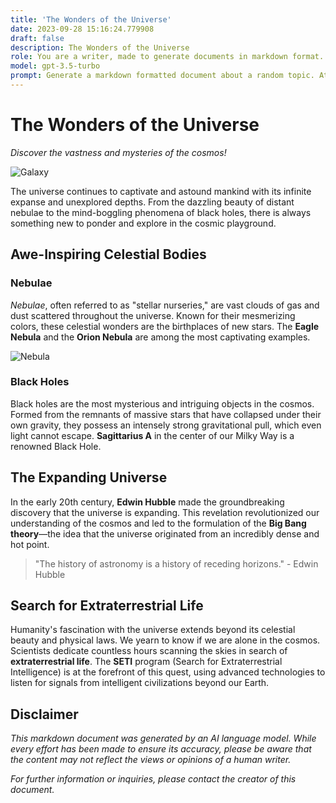 ```yaml
---
title: 'The Wonders of the Universe'
date: 2023-09-28 15:16:24.779908
draft: false
description: The Wonders of the Universe
role: You are a writer, made to generate documents in markdown format. It is very important that all of the documents you generate are in valid markdown format.
model: gpt-3.5-turbo
prompt: Generate a markdown formatted document about a random topic. At the bottom, include a disclaimer explaining that the document was generated by you. The first line of the document should be the title. Make sure that the entire document is in proper markdown format, using a mix of various tags to make the document visually appealing.
---
```


# The Wonders of the Universe

*Discover the vastness and mysteries of the cosmos!*

![Galaxy](https://example.com/galaxy.jpg)

The universe continues to captivate and astound mankind with its infinite expanse and unexplored depths. From the dazzling beauty of distant nebulae to the mind-boggling phenomena of black holes, there is always something new to ponder and explore in the cosmic playground.

## Awe-Inspiring Celestial Bodies

### Nebulae

*Nebulae*, often referred to as "stellar nurseries," are vast clouds of gas and dust scattered throughout the universe. Known for their mesmerizing colors, these celestial wonders are the birthplaces of new stars. The **Eagle Nebula** and the **Orion Nebula** are among the most captivating examples.

![Nebula](https://example.com/nebula.jpg)

### Black Holes

Black holes are the most mysterious and intriguing objects in the cosmos. Formed from the remnants of massive stars that have collapsed under their own gravity, they possess an intensely strong gravitational pull, which even light cannot escape. **Sagittarius A** in the center of our Milky Way is a renowned Black Hole.

## The Expanding Universe

In the early 20th century, **Edwin Hubble** made the groundbreaking discovery that the universe is expanding. This revelation revolutionized our understanding of the cosmos and led to the formulation of the **Big Bang theory**—the idea that the universe originated from an incredibly dense and hot point.

> "The history of astronomy is a history of receding horizons." - Edwin Hubble

## Search for Extraterrestrial Life

Humanity's fascination with the universe extends beyond its celestial beauty and physical laws. We yearn to know if we are alone in the cosmos. Scientists dedicate countless hours scanning the skies in search of **extraterrestrial life**. The **SETI** program (Search for Extraterrestrial Intelligence) is at the forefront of this quest, using advanced technologies to listen for signals from intelligent civilizations beyond our Earth.

## Disclaimer

*This markdown document was generated by an AI language model. While every effort has been made to ensure its accuracy, please be aware that the content may not reflect the views or opinions of a human writer.*

*For further information or inquiries, please contact the creator of this document.*